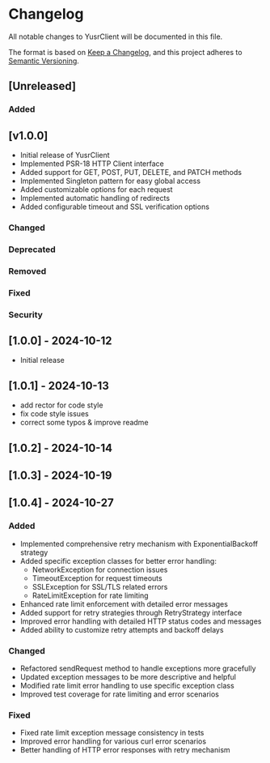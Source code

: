 # Changelog

All notable changes to YusrClient will be documented in this file.

The format is based on [Keep a Changelog](https://keepachangelog.com/en/1.0.0/),
and this project adheres to [Semantic Versioning](https://semver.org/spec/v2.0.0.html).

## [Unreleased]

### Added

## [v1.0.0]

- Initial release of YusrClient
- Implemented PSR-18 HTTP Client interface
- Added support for GET, POST, PUT, DELETE, and PATCH methods
- Implemented Singleton pattern for easy global access
- Added customizable options for each request
- Implemented automatic handling of redirects
- Added configurable timeout and SSL verification options

### Changed

### Deprecated

### Removed

### Fixed

### Security

## [1.0.0] - 2024-10-12

- Initial release

## [1.0.1] - 2024-10-13

- add rector for code style
- fix code style issues
- correct some typos & improve readme

## [1.0.2] - 2024-10-14

## [1.0.3] - 2024-10-19

## [1.0.4] - 2024-10-27

### Added
- Implemented comprehensive retry mechanism with ExponentialBackoff strategy
- Added specific exception classes for better error handling:
  - NetworkException for connection issues
  - TimeoutException for request timeouts
  - SSLException for SSL/TLS related errors
  - RateLimitException for rate limiting
- Enhanced rate limit enforcement with detailed error messages
- Added support for retry strategies through RetryStrategy interface
- Improved error handling with detailed HTTP status codes and messages
- Added ability to customize retry attempts and backoff delays

### Changed
- Refactored sendRequest method to handle exceptions more gracefully
- Updated exception messages to be more descriptive and helpful
- Modified rate limit error handling to use specific exception class
- Improved test coverage for rate limiting and error scenarios

### Fixed
- Fixed rate limit exception message consistency in tests
- Improved error handling for various curl error scenarios
- Better handling of HTTP error responses with retry mechanism

